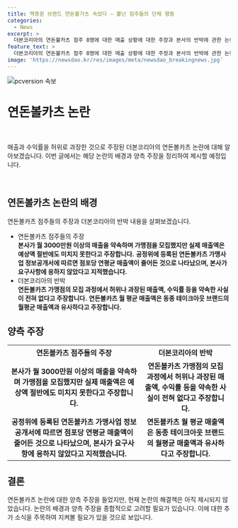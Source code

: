 ```yaml
---
title: 백종원 브랜드 연돈볼가츠 속았다 – 뿔난 점주들의 단체 행동
categories:
  - News
excerpt: >
  더본코리아의 연돈불카츠 점주 8명에 대한 매출 상황에 대한 주장과 본사의 반박에 관한 논란이 뜨거운 가운데, 본사가 허위·과장된 매출과 수익률을 점주들에게 약속했다는 주장과 그에 대한 반박이 이뤄지고 있다. 점주들은 실제 매출이 예상보다 낮다며 본사를 공정거래위원회에 신고할 계획이고, 이에 더본코리아는 이 주장이 사실이 아니라고 주장하고 있다. 공정거래위원회 신고와 언론 보도에 대해 성실히 대응할 예정이라고 전했다.
feature_text: >
  더본코리아의 연돈불카츠 점주 8명에 대한 매출 상황에 대한 주장과 본사의 반박에 관한 논란이 뜨거운 가운데, 본사가 허위·과장된 매출과 수익률을 점주들에게 약속했다는 주장과 그에 대한 반박이 이뤄지고 있다. 점주들은 실제 매출이 예상보다 낮다며 본사를 공정거래위원회에 신고할 계획이고, 이에 더본코리아는 이 주장이 사실이 아니라고 주장하고 있다. 공정거래위원회 신고와 언론 보도에 대해 성실히 대응할 예정이라고 전했다.
image: 'https://newsdao.kr/res/images/meta/newsdao_breakingnews.jpg'
---
```


<p><img src="https://newsdao.kr/res/images/meta/newsdao_breakingnews.jpg" alt="pcversion 속보" /></p>

<h1>연돈볼카츠 논란</h1>

<p data-ke-size="size16">&nbsp;</p>

<p>매출과 수익률을 허위로 과장한 것으로 주장된 더본코리아의 연돈볼카츠 논란에 대해 알아보겠습니다. 이번 글에서는 해당 논란의 배경과 양측 주장을 정리하여 제시할 예정입니다.</p>

<p data-ke-size="size16">&nbsp;</p>

<h2 data-ke-size="size26">연돈볼카츠 논란의 배경</h2>

<p>연돈볼카츠 점주들의 주장과 더본코리아의 반박 내용을 살펴보겠습니다.</p>

<ul>
<li>연돈볼카츠 점주들의 주장</li>
   <td style="text-align: center; height: 17px;"><b>본사가 월 3000만원 이상의 매출을 약속하며 가맹점을 모집했지만 실제 매출액은 예상액 절반에도 미치지 못한다고 주장합니다.</b></td>
   <td style="text-align: center; height: 17px;"><b>공정위에 등록된 연돈볼카츠 가맹사업 정보공개서에 따르면 점포당 연평균 매출액이 줄어든 것으로 나타났으며, 본사가 요구사항에 응하지 않았다고 지적했습니다.</b></td>
<li>더본코리아의 반박</li>   
    <td style="text-align: center; height: 17px;"><b>연돈볼카츠 가맹점의 모집 과정에서 허위나 과장된 매출액, 수익률 등을 약속한 사실이 전혀 없다고 주장합니다.</b></td>
    <td style="text-align: center; height: 17px;"><b>연돈볼카츠 월 평균 매출액은 동종 테이크아웃 브랜드의 월평균 매출액과 유사하다고 주장합니다.</b></td>
</ul>

<h2 data-ke-size="size26">양측 주장</h2>

<table>
  <tr>
    <th>연돈볼카츠 점주들의 주장</th>
    <th>더본코리아의 반박</th>
  </tr>
  <tr>
    <td style="text-align: center; height: 17px;"><b>본사가 월 3000만원 이상의 매출을 약속하며 가맹점을 모집했지만 실제 매출액은 예상액 절반에도 미치지 못한다고 주장합니다.</b></td>
    <td style="text-align: center; height: 17px;"><b>연돈볼카츠 가맹점의 모집 과정에서 허위나 과장된 매출액, 수익률 등을 약속한 사실이 전혀 없다고 주장합니다.</b></td>
  </tr>
  <tr>
    <td style="text-align: center; height: 17px;"><b>공정위에 등록된 연돈볼카츠 가맹사업 정보공개서에 따르면 점포당 연평균 매출액이 줄어든 것으로 나타났으며, 본사가 요구사항에 응하지 않았다고 지적했습니다.</b></td>
    <td style="text-align: center; height: 17px;"><b>연돈볼카츠 월 평균 매출액은 동종 테이크아웃 브랜드의 월평균 매출액과 유사하다고 주장합니다.</b></td>
  </tr>
</table>

<h2 data-ke-size="size26">결론</h2>

<p>연돈볼카츠 논란에 대한 양측 주장을 들었지만, 현재 논란의 해결책은 아직 제시되지 않았습니다. 논란의 배경과 양측 주장을 종합적으로 고려할 필요가 있습니다. 이에 대한 추가 소식을 주목하여 지켜볼 필요가 있을 것으로 보입니다.</p>

<p data-ke-size="size16">&nbsp;</p>

